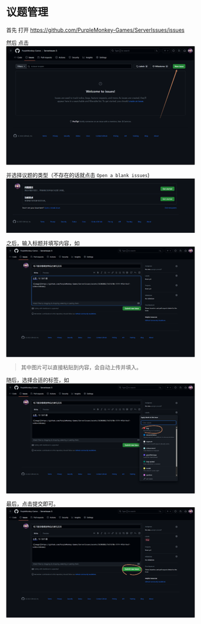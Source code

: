 # 议题管理


首先 打开 https://github.com/PurpleMonkey-Games/ServerIssues/issues

然后 点击 
![](.doc/CREATE.png)

并选择议题的类型（不存在的话就点击 `Open a blank issues`)
![](.doc/CHOOSE.png)

之后，输入标题并填写内容，如
![](.doc/CONTENT.png)
> 其中图片可以直接粘贴到内容，会自动上传并填入。

随后，选择合适的标签，如
![](.doc/LABLES.png)

最后，点击提交即可。
![](.doc/SUBMIT.png)
